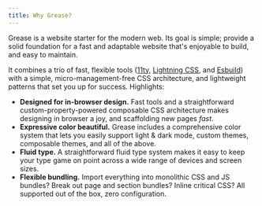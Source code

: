 ```yaml
---
title: Why Grease?
---
```

Grease is a website starter for the modern web. Its goal is simple; provide a solid foundation for a fast and adaptable website that's enjoyable to build, and easy to maintain.

It combines a trio of fast, flexible tools ([11ty](https://www.11ty.dev/), [Lightning CSS](https://lightningcss.dev/), and [Esbuild](https://esbuild.github.io/)) with a simple, micro-management-free CSS architecture, and lightweight patterns that set you up for success. Highlights:

* **Designed for in-browser design.**
  Fast tools and a straightforward custom-property-powered composable CSS architecture makes designing in browser a joy, and scaffolding new pages *fast*.
* **Expressive color beautiful.**
  Grease includes a comprehensive color system that lets you easily support light & dark mode, custom themes, composable themes, and all of the above.
* **Fluid type.**
  A straightforward fluid type system makes it easy to keep your type game on point across a wide range of devices and screen sizes.
* **Flexible bundling.**
  Import everything into monolithic CSS and JS bundles? Break out page and section bundles? Inline critical CSS? All supported out of the box, zero configuration.
